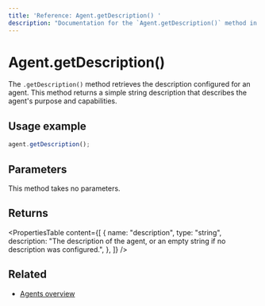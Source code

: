 ```yaml
---
title: 'Reference: Agent.getDescription() '
description: "Documentation for the `Agent.getDescription()` method in Mastra agents, which retrieves the agent's description."
---
```


# Agent.getDescription()

The `.getDescription()` method retrieves the description configured for an agent. This method returns a simple string description that describes the agent's purpose and capabilities.

## Usage example

```typescript copy
agent.getDescription();
```

## Parameters

This method takes no parameters.

## Returns

<PropertiesTable
content={[
{
name: "description",
type: "string",
description: "The description of the agent, or an empty string if no description was configured.",
},
]}
/>

## Related

- [Agents overview](../../docs/agents/overview)

